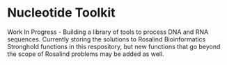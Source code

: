 # Nucleotide Toolkit
Work In Progress - Building a library of tools to process DNA and RNA sequences.
Currently storing the solutions to Rosalind Bioinformatics Stronghold functions in this respository, but new functions that go beyond the scope of Rosalind problems may be added as well.
